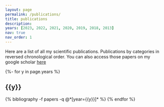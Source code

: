 ```yaml
---
layout: page
permalink: /publications/
title: publications
description:
years: [2023, 2022, 2021, 2020, 2019, 2018, 2013]
nav: true
nav_order: 1
---
```

<!-- _pages/publications.md -->
Here are a list of all my scientific publications. Publications by categories in reversed chronological order. You can also access those papers on my google scholar [here](https://scholar.google.com/citations?hl=en&user=Tv6LOuUAAAAJ&view_op=list_works&sortby=pubdate)

<div class="publications">

{%- for y in page.years %}
  <h2 class="year">{{y}}</h2>
  {% bibliography -f papers -q @*[year={{y}}]* %}
{% endfor %}

</div>
